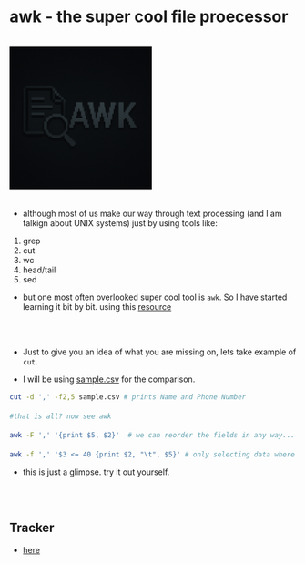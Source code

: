 # awk - the super cool file proecessor

<br>

<img src="./awk.png" alt="awk" width=250 />

<br>
<br>

- although most of us make our way through text processing (and I am talkign about UNIX systems) just by using tools like:

1. grep
2. cut
3. wc
4. head/tail
5. sed

- but one most often overlooked super cool tool is `awk`. So I have started learning it bit by bit. using this [resource](https://www.grymoire.com/Unix/Awk.html)

<br>
<br>


- Just to give you an idea of what you are missing on, lets take example of `cut`.

- I will be using [sample.csv](./sample.csv) for the comparison.

```bash
cut -d ',' -f2,5 sample.csv # prints Name and Phone Number

#that is all? now see awk

awk -F ',' '{print $5, $2}'  # we can reorder the fields in any way... want more?

awk -f ',' '$3 <= 40 {print $2, "\t", $5}' # only selecting data where age <= 40 (conditinal)
```

- this is just a glimpse. try it out yourself.


<br>
<br>


## Tracker

- [here](https://www.grymoire.com/Unix/Awk.html#uh-14)
